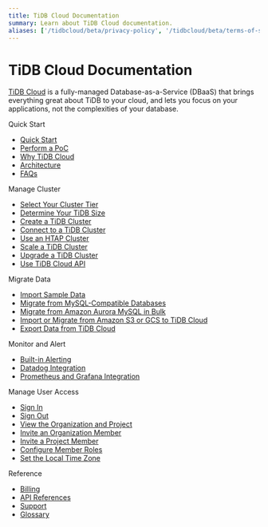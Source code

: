 ```yaml
---
title: TiDB Cloud Documentation
summary: Learn about TiDB Cloud documentation.
aliases: ['/tidbcloud/beta/privacy-policy', '/tidbcloud/beta/terms-of-service', '/tidbcloud/beta/service-level-agreement']
---
```


<!-- markdownlint-disable MD046 -->

# TiDB Cloud Documentation

[TiDB Cloud](https://pingcap.com/products/tidbcloud) is a fully-managed Database-as-a-Service (DBaaS) that brings everything great about TiDB to your cloud, and lets you focus on your applications, not the complexities of your database.

<NavColumns>
<NavColumn>
<ColumnTitle>Quick Start</ColumnTitle>

- [Quick Start](/tidb-cloud/tidb-cloud-quickstart.md)
- [Perform a PoC](/tidb-cloud/tidb-cloud-poc.md)
- [Why TiDB Cloud](/tidb-cloud/tidb-cloud-intro.md)
- [Architecture](/tidb-cloud/tidb-cloud-intro.md#architecture)
- [FAQs](/tidb-cloud/tidb-cloud-faq.md)

</NavColumn>

<NavColumn>
<ColumnTitle>Manage Cluster</ColumnTitle>

- [Select Your Cluster Tier](/tidb-cloud/select-cluster-tier.md)
- [Determine Your TiDB Size](/tidb-cloud/size-your-cluster.md)
- [Create a TiDB Cluster](/tidb-cloud/create-tidb-cluster.md)
- [Connect to a TiDB Cluster](/tidb-cloud/connect-to-tidb-cluster.md)
- [Use an HTAP Cluster](/tiflash/tiflash-overview.md)
- [Scale a TiDB Cluster](/tidb-cloud/scale-tidb-cluster.md)
- [Upgrade a TiDB Cluster](/tidb-cloud/upgrade-tidb-cluster.md)
- [Use TiDB Cloud API](/tidb-cloud/api-overview.md)

</NavColumn>

<NavColumn>
<ColumnTitle>Migrate Data</ColumnTitle>

- [Import Sample Data](/tidb-cloud/import-sample-data.md)
- [Migrate from MySQL-Compatible Databases](/tidb-cloud/migrate-data-into-tidb.md)
- [Migrate from Amazon Aurora MySQL in Bulk](/tidb-cloud/migrate-from-aurora-bulk-import.md)
- [Import or Migrate from Amazon S3 or GCS to TiDB Cloud](/tidb-cloud/migrate-from-amazon-s3-or-gcs.md)
- [Export Data from TiDB Cloud](/tidb-cloud/export-data-from-tidb-cloud.md)

</NavColumn>

<NavColumn>
<ColumnTitle>Monitor and Alert</ColumnTitle>

- [Built-in Alerting](/tidb-cloud/monitor-built-in-alerting.md)
- [Datadog Integration](/tidb-cloud/monitor-datadog-integration.md)
- [Prometheus and Grafana Integration](/tidb-cloud/monitor-prometheus-and-grafana-integration.md)

</NavColumn>

<NavColumn>
<ColumnTitle>Manage User Access</ColumnTitle>

- [Sign In](/tidb-cloud/manage-user-access.md#sign-in)
- [Sign Out](/tidb-cloud/manage-user-access.md#sign-out)
- [View the Organization and Project](/tidb-cloud/manage-user-access.md#view-the-organization-and-project)
- [Invite an Organization Member](/tidb-cloud/manage-user-access.md#invite-an-organization-member)
- [Invite a Project Member](/tidb-cloud/manage-user-access.md#invite-a-project-member)
- [Configure Member Roles](/tidb-cloud/manage-user-access.md#configure-member-roles)
- [Set the Local Time Zone](/tidb-cloud/manage-user-access.md#set-the-local-time-zone)

</NavColumn>

<NavColumn>
<ColumnTitle>Reference</ColumnTitle>

- [Billing](/tidb-cloud/tidb-cloud-billing.md)
- [API References](/tidb-cloud/api-reference.md)
- [Support](/tidb-cloud/tidb-cloud-support.md)
- [Glossary](/tidb-cloud/tidb-cloud-glossary.md)

</NavColumn>

</NavColumns>
